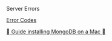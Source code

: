 Server Errors

<a href="https://www.restapitutorial.com/httpstatuscodes.html">Error Codes</a>

<a href="https://treehouse.github.io/installation-guides/mac/mongo-mac.html"> Guide installing MongoDB on a Mac </a>
